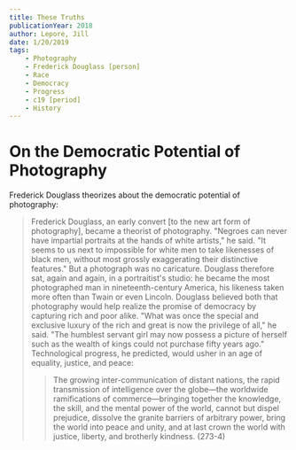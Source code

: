 ```yaml
---
title: These Truths
publicationYear: 2018
author: Lepore, Jill
date: 1/20/2019
tags:
    - Photography
    - Frederick Douglass [person]
    - Race
    - Democracy
    - Progress
    - c19 [period]
    - History
---
```


# On the Democratic Potential of Photography

Frederick Douglass theorizes about the democratic potential of photography:

> Frederick Douglass, an early convert [to the new art form of photography], became a theorist of photography. "Negroes can never have impartial portraits at the hands of white artists," he said. "It seems to us next to impossible for white men to take likenesses of black men, without most grossly exaggerating their distinctive features." But a photograph was no caricature. Douglass therefore sat, again and again, in a portraitist's studio: he became the most photographed man in nineteenth-century America, his likeness taken more often than Twain or even Lincoln. Douglass believed both that photography would help realize the promise of democracy by capturing rich and poor alike. "What was once the special and exclusive luxury of the rich and great is now the privilege of all," he said. "The humblest servant girl may now possess a picture of herself such as the wealth of kings could not purchase fifty years ago." Technological progress, he predicted, would usher in an age of equality, justice, and peace:
> > The growing inter-communication of distant nations, the rapid transmission of intelligence over the globe—the worldwide ramifications of commerce—bringing together the knowledge, the skill, and the mental power of the world, cannot but dispel prejudice, dissolve the granite barriers of arbitrary power, bring the world into peace and unity, and at last crown the world with justice, liberty, and brotherly kindness. (273-4)
